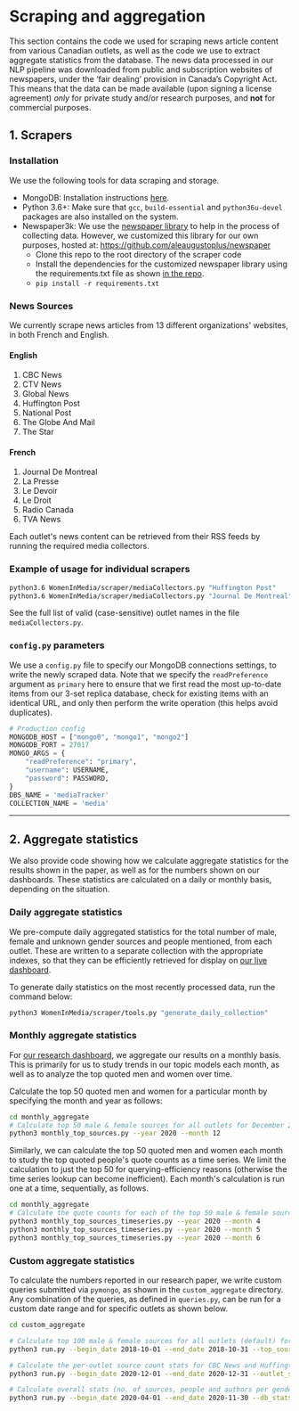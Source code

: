 # Scraping and aggregation
This section contains the code we used for scraping news article content from various Canadian outlets, as well as the code we use to extract aggregate statistics from the database. The news data processed in our NLP pipeline was downloaded from public and subscription websites of newspapers, under the ‘fair dealing’ provision in Canada’s Copyright Act. This means that the data can be made available (upon signing a license agreement) *only* for private study and/or research purposes, and **not** for commercial purposes.

## 1. Scrapers

### Installation
We use the following tools for data scraping and storage.


* MongoDB: Installation instructions [here](https://docs.mongodb.com/manual/tutorial/install-mongodb-on-ubuntu/).
* Python 3.6+: Make sure that `gcc`, `build-essential` and `python36u-devel` packages are also installed on the system.
* Newspaper3k: We use the [newspaper library](https://github.com/codelucas/newspaper) to help in the process of collecting data. However, we customized this library for our own purposes, hosted at: https://github.com/aleaugustoplus/newspaper
  * Clone this repo to the root directory of the scraper code
  * Install the dependencies for the customized newspaper library using the requirements.txt file as shown [in the repo](https://github.com/aleaugustoplus/newspaper/blob/master/requirements.txt).
  * ```pip install -r requirements.txt```


### News Sources
We currently scrape news articles from 13 different organizations' websites, in both French and English.

#### English
1. CBC News
2. CTV News
3. Global News
4. Huffington Post
5. National Post
6. The Globe And Mail
7. The Star

#### French
1. Journal De Montreal
2. La Presse
3. Le Devoir
4. Le Droit
5. Radio Canada
6. TVA News

Each outlet's news content can be retrieved from their RSS feeds by running the required media collectors.

### Example of usage for individual scrapers

```sh
python3.6 WomenInMedia/scraper/mediaCollectors.py "Huffington Post"
python3.6 WomenInMedia/scraper/mediaCollectors.py "Journal De Montreal"
```

See the full list of valid (case-sensitive) outlet names in the file `mediaCollectors.py`.


### `config.py` parameters
We use a `config.py` file to specify our MongoDB connections settings, to write the newly scraped data. Note that we specify the `readPreference` argument as `primary` here to ensure that we first read the most up-to-date items from our 3-set replica database, check for existing items with an identical URL, and only then perform the write operation (this helps avoid duplicates).

```python
# Production config
MONGODB_HOST = ["mongo0", "mongo1", "mongo2"]
MONGODB_PORT = 27017
MONGO_ARGS = {
    "readPreference": "primary",
    "username": USERNAME,
    "password": PASSWORD,
}
DBS_NAME = 'mediaTracker'
COLLECTION_NAME = 'media'
```

---

## 2. Aggregate statistics
We also provide code showing how we calculate aggregate statistics for the results shown in the paper, as well as for the numbers shown on our dashboards. These statistics are calculated on a daily or monthly basis, depending on the situation.

### Daily aggregate statistics
We pre-compute daily aggregated statistics for the total number of male, female and unknown gender sources and people mentioned, from each outlet. These are written to a separate collection with the appropriate indexes, so that they can be efficiently retrieved for display on [our live dashboard](https://gendergaptracker.informedopinions.org/).

To generate daily statistics on the most recently processed data, run the command below:

```sh
python3 WomenInMedia/scraper/tools.py "generate_daily_collection"
```

### Monthly aggregate statistics
For [our research dashboard](gendergaptracker.research.sfu.ca/), we aggregate our results on a monthly basis. This is primarily for us to study trends in our topic models each month, as well as to analyze the top quoted men and women over time.

Calculate the top 50 quoted men and women for a particular month by specifying the month and year as follows:

```sh
cd monthly_aggregate
# Calculate top 50 male & female sources for all outlets for December 2020
python3 monthly_top_sources.py --year 2020 --month 12
```

Similarly, we can calculate the top 50 quoted men and women each month to study the top quoted people's quote counts as a time series. We limit the calculation to just the top 50 for querying-efficiency reasons (otherwise the time series lookup can become inefficient). Each month's calculation is run one at a time, sequentially, as follows.

```sh
cd monthly_aggregate
# Calculate the quote counts for each of the top 50 male & female sources for all outlets for April, May and June 2020
python3 monthly_top_sources_timeseries.py --year 2020 --month 4
python3 monthly_top_sources_timeseries.py --year 2020 --month 5
python3 monthly_top_sources_timeseries.py --year 2020 --month 6
```

### Custom aggregate statistics
To calculate the numbers reported in our research paper, we write custom queries submitted via `pymongo`, as shown in the `custom_aggregate` directory. Any combination of the queries, as defined in `queries.py`, can be run for a custom date range and for specific outlets as shown below.

```sh
cd custom_aggregate

# Calculate top 100 male & female sources for all outlets (default) for October 2018
python3 run.py --begin_date 2018-10-01 --end_date 2018-10-31 --top_sources_female --top_sources_male --limit 100 --sort desc

# Calculate the per-outlet source count stats for CBC News and Huffington Post, for December 2020
python3 run.py --begin_date 2020-12-01 --end_date 2020-12-31 --outlet_stats --outlets "CBC News,Huffington Post"

# Calculate overall stats (no. of sources, people and authors per gender) for CTV News between April-November 2020
python3 run.py --begin_date 2020-04-01 --end_date 2020-11-30 --db_stats --outlets "CTV News"
```
